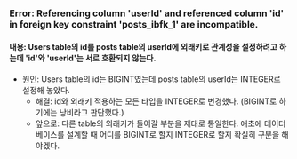 ### Error: Referencing column 'userId' and referenced column 'id' in foreign key constraint 'posts_ibfk_1' are incompatible.
#### 내용: Users table의 id를 posts table의 userId에 외래키로 관계성을 설정하려고 하는데 'id'와 'userId'는 서로 호환되지 않는다.
* 원인:  Users table의 id는 BIGINT였는데 posts table의 userId는 INTEGER로 설정해 놓았다. 
  * 해결: id와 외래키 적용하는 모든 타입을 INTEGER로 변경했다. (BIGINT로 하기에는 낭비라고 판단했다.)
  * 앞으로: 다른 table의 외래키가 들어갈 부분을 제대로 통일한다. 애초에 데이터베이스를 설계할 때 어디를 BIGINT로 할지 INTEGER로 할지 확실히 구분을 해야겠다.
